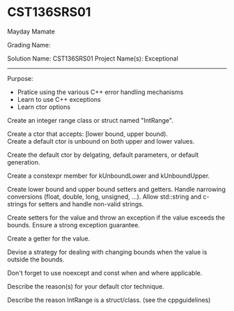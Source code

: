 # CST136SRS01
Mayday Mamate

Grading Name: 

Solution Name: CST136SRS01
Project Name(s): Exceptional

---

Purpose:

- Pratice using the various C++ error handling mechanisms
- Learn to use C++ exceptions
- Learn ctor options

Create an integer range class or struct named "IntRange".

Create a ctor that accepts: \[lower bound, upper bound).  
Create a default ctor is unbound on both upper and lower values.  

Create the default ctor by delgating, default parameters, or default generation. 

Create a constexpr member for kUnboundLower and kUnboundUpper. 

Create lower bound and upper bound setters and getters. Handle narrowing conversions (float, double, long, unsigned, ...). Allow std::string and c-strings for setters and handle non-valid strings. 

Create setters for the value and throw an exception if the value exceeds the bounds. Ensure a strong exception guarantee. 

Create a getter for the value. 

Devise a strategy for dealing with changing bounds when the value is outside the bounds. 

Don't forget to use noexcept and const when and where applicable. 

Describe the reason(s) for your default ctor technique.  

Describe the reason IntRange is a struct/class. (see the cppguidelines)
